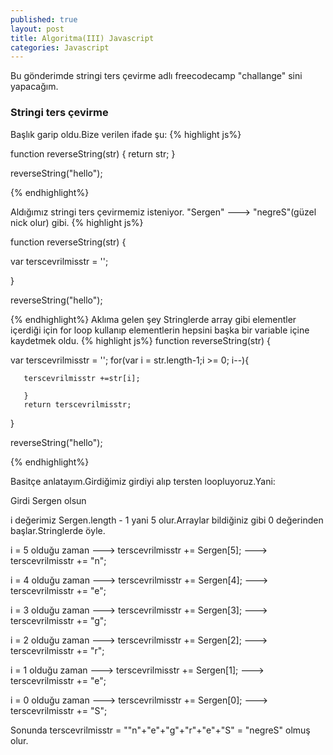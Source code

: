 ```yaml
---
published: true
layout: post
title: Algoritma(III) Javascript
categories: Javascript
---
```

Bu gönderimde stringi ters çevirme adlı freecodecamp "challange" sini yapacağım.

### Stringi ters çevirme

Başlık garip oldu.Bize verilen ifade şu:
{% highlight js%}

function reverseString(str) {
  return str;
}

reverseString("hello");

{% endhighlight%}

Aldığımız stringi ters çevirmemiz isteniyor. "Sergen" ---> "negreS"(güzel nick olur) gibi.
{% highlight js%}

function reverseString(str) {

   var terscevrilmisstr = '';

   }

reverseString("hello");

{% endhighlight%}
Aklıma gelen şey Stringlerde array gibi elementler içerdiği için for loop kullanıp elementlerin hepsini başka bir variable içine kaydetmek oldu.
{% highlight js%}
function reverseString(str) {

var terscevrilmisstr = '';
	for(var i = str.length-1;i >= 0; i--){
        
       terscevrilmisstr +=str[i];
        
       }
       return terscevrilmisstr;
   }

reverseString("hello");

{% endhighlight%}

Basitçe anlatayım.Girdiğimiz girdiyi alıp tersten loopluyoruz.Yani:

Girdi Sergen olsun

i değerimiz Sergen.length - 1 yani 5 olur.Arraylar bildiğiniz gibi 0 değerinden başlar.Stringlerde öyle.

i = 5 olduğu zaman ---> terscevrilmisstr += Sergen[5]; ---> terscevrilmisstr += "n";


i = 4 olduğu zaman ---> terscevrilmisstr += Sergen[4]; ---> terscevrilmisstr += "e";


i = 3 olduğu zaman ---> terscevrilmisstr += Sergen[3]; ---> terscevrilmisstr += "g";


i = 2 olduğu zaman ---> terscevrilmisstr += Sergen[2]; ---> terscevrilmisstr += "r";


i = 1 olduğu zaman ---> terscevrilmisstr += Sergen[1]; ---> terscevrilmisstr += "e";


i = 0 olduğu zaman ---> terscevrilmisstr += Sergen[0]; ---> terscevrilmisstr += "S";

Sonunda terscevrilmisstr = ""n"+"e"+"g"+"r"+"e"+"S" = "negreS" olmuş olur.
